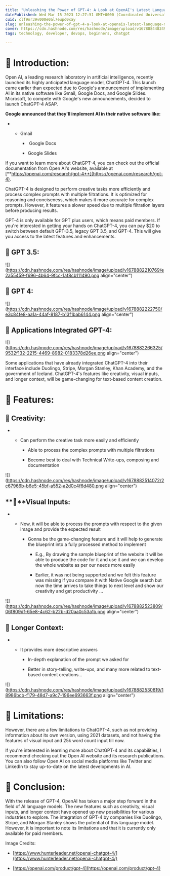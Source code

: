 ```yaml
---
title: "Unleashing the Power of GPT-4: A Look at OpenAI's Latest Language Model"
datePublished: Wed Mar 15 2023 12:27:51 GMT+0000 (Coordinated Universal Time)
cuid: clf9nr39v000e0al7eupd0xay
slug: unleashing-the-power-of-gpt-4-a-look-at-openais-latest-language-model
cover: https://cdn.hashnode.com/res/hashnode/image/upload/v1678884483495/72b119af-a882-43f1-9203-92ab6cf6bcba.png
tags: technology, developer, devops, beginners, chatgpt

---
```


# **📍 Introduction:**

Open AI, a leading research laboratory in artificial intelligence, recently launched its highly anticipated language model, ChatGPT-4. This launch came earlier than expected due to Google's announcement of implementing AI in its native software like Gmail, Google Docs, and Google Slides. Microsoft, to compete with Google's new announcements, decided to launch ChatGPT-4 ASAP.

**Google announced that they'll implement AI in their native software like:**

* * Gmail
        
    *  Google Docs
        
    * Google Slides
        

If you want to learn more about ChatGPT-4, you can check out the official documentation from Open AI's website, available at [**https://openai.com/research/gpt-4**](https://openai.com/research/gpt-4).

ChatGPT-4 is designed to perform creative tasks more efficiently and process complex prompts with multiple filtrations. It is optimized for reasoning and conciseness, which makes it more accurate for complex prompts. However, it features a slower speed due to multiple filtration layers before producing results.

GPT-4 is only available for GPT plus users, which means paid members. If you're interested in getting your hands on ChatGPT-4, you can pay $20 to switch between default GPT-3.5, legacy GPT 3.5, and GPT-4. This will give you access to the latest features and enhancements.

## **🔹 GPT 3.5:**

![](https://cdn.hashnode.com/res/hashnode/image/upload/v1678882210769/e2a55459-f696-4b64-9fcc-1af8cb111490.png align="center")

## **🔹 GPT 4:**

![](https://cdn.hashnode.com/res/hashnode/image/upload/v1678882222750/e3c84fe8-aa1a-44af-8187-b13f1bab6144.png align="center")

## **🔹 Applications Integrated GPT-4:**

![](https://cdn.hashnode.com/res/hashnode/image/upload/v1678882266325/9532f132-2215-4469-8982-0183378d26ee.png align="center")

Some applications that have already integrated ChatGPT-4 into their interface include Duolingo, Stripe, Morgan Stanley, Khan Academy, and the government of Iceland. ChatGPT-4's features like creativity, visual inputs, and longer context, will be game-changing for text-based content creation.

# **📍 Features:**

## **🔹** Creativity:

* * Can perform the creative task more easily and efficiently
        
    * Able to process the complex prompts with multiple filtrations
        
    * Become best to deal with Technical Write-ups, composing and documentation
        

![](https://cdn.hashnode.com/res/hashnode/image/upload/v1678882514072/2c67966b-b6e5-45bf-a552-a2d0c4f6d480.png align="center")

## **🔹**Visual Inputs:

* * Now, it will be able to process the prompts with respect to the given image and provide the expected result
        
    * Gonna be the game-changing feature and it will help to generate the blueprint into a fully processed method to implement
        
        * E.g., By drawing the sample blueprint of the website it will be able to produce the code for it and use it and we can develop the whole website as per our needs more easily
            
        * Earlier, it was not being supported and we felt this feature was missing if you compare it with Native Google search but now the time arrives to take things to next level and show our creativity and get productivity …
            

![](https://cdn.hashnode.com/res/hashnode/image/upload/v1678882523809/06f809df-65e8-4c62-b22b-d20aa0c53a1b.png align="center")

## **🔹** Longer Context:

* * It provides more descriptive answers
        
    * In-depth explanation of the prompt we asked for
        
    * Better in story-telling, write-ups, and many more related to text-based content creations…
        

![](https://cdn.hashnode.com/res/hashnode/image/upload/v1678882530819/18986bcb-f179-48d7-a9c7-196ee693663f.png align="center")

# **📍 Limitations:**

However, there are a few limitations to ChatGPT-4, such as not providing information about its own version, using 2021 datasets, and not having the features of visual input and 25k word count input till now.

If you're interested in learning more about ChatGPT-4 and its capabilities, I recommend checking out the Open AI website and its research publications. You can also follow Open AI on social media platforms like Twitter and LinkedIn to stay up-to-date on the latest developments in AI.

# **📍 Conclusion:**

With the release of GPT-4, OpenAI has taken a major step forward in the field of AI language models. The new features such as creativity, visual inputs, and longer context have opened up new possibilities for various industries to explore. The integration of GPT-4 by companies like Duolingo, Stripe, and Morgan Stanley shows the potential of this language model. However, it is important to note its limitations and that it is currently only available for paid members.

Image Credits:

* [https://www.hunterleader.net/openai-chatgpt-4/](https://www.hunterleader.net/openai-chatgpt-4/)
    
* [https://openai.com/product/gpt-4](https://openai.com/product/gpt-4)